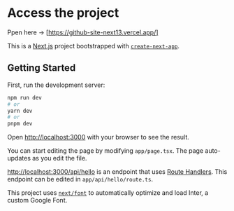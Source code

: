 # Access the project

Ppen here -> [https://github-site-next13.vercel.app/]

This is a [Next.js](https://nextjs.org/) project bootstrapped with
[`create-next-app`](https://github.com/vercel/next.js/tree/canary/packages/create-next-app).

## Getting Started

First, run the development server:

```bash
npm run dev
# or
yarn dev
# or
pnpm dev
```

Open [http://localhost:3000](http://localhost:3000) with your browser to see the result.

You can start editing the page by modifying `app/page.tsx`. The page auto-updates as you edit the file.

[http://localhost:3000/api/hello](http://localhost:3000/api/hello) is an endpoint that uses
[Route Handlers](https://beta.nextjs.org/docs/routing/route-handlers). This endpoint can be edited in
`app/api/hello/route.ts`.

This project uses [`next/font`](https://nextjs.org/docs/basic-features/font-optimization) to automatically optimize and
load Inter, a custom Google Font.
